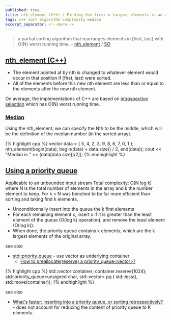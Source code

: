 ```yaml
---
published: true
title: nth_element (C++) / Finding the first n largest elements in an array
tags: c++ sort algorithm complexity median
excerpt_separator: <!--more-->
---
```

> a partial sorting algorithm that rearranges elements in \[first, last) with O(N) worst running time. - [nth_element](https://en.cppreference.com/w/cpp/algorithm/nth_element) / [SO](https://stackoverflow.com/questions/7272534/finding-the-first-n-largest-elements-in-an-array)

<!--more-->

## [nth_element (C++)](https://en.cppreference.com/w/cpp/algorithm/nth_element)
- The element pointed at by nth is changed to whatever element would occur in that position if [first, last) were sorted. 
- All of the elements before this new nth element are less than or equal to the elements after the new nth element. 

On average, the implementations of C++ are based on [introspective selection](https://en.wikipedia.org/wiki/Selection_algorithm) which has O(N) worst running time. 

### [Median](https://helloacm.com/c-coding-reference-partial-sorting-with-nth_element-from-algorithm-header/)
Using the nth_element, we can specify the Nth to be the middle, which will be the definition of the median number (in the sorted array).

{% highlight cpp %}
vector<int> data = { 5, 4, 2, 3, 9, 8, 6, 7, 0, 1 };
nth_element(begin(data), begin(data) + data.size() / 2, end(data));
cout << "Median is " << (data[data.size()/2]);
{% endhighlight %}
  
  
## [Using a priority queue](https://stackoverflow.com/a/7273074/51386)

Applicable to an unbounded input stream
Total complexity: O(N log k) where N is the total number of elements in the array and k the number element to keep. For k \< N was benched to be far more efficient than sorting and taking first k elements.

  
- Unconditionnally insert into the queue the k first elements
- For each remaining element x, insert x if it is greater than the least element of the queue (O(log k) operation), and remove the least element (O(log k)).
- When done, the priority queue contains k elements, which are the k largest elements of the original array.


  
see also
- [std::priority_queue](https://en.cppreference.com/w/cpp/container/priority_queue) - use vector as underlying container
	- [How to preallocate(reserve) a priority_queue\<vector\>?](https://stackoverflow.com/a/29236236/51386)

{% highlight cpp %}
std::vector<unsigned char> container;
container.reserve(1024);
std::priority_queue<unsigned char, std::vector<unsigned char>> pq (
    std::less<unsigned char>(), std::move(container));
{% endhighlight %}
  
see also
- [What's faster: inserting into a priority queue, or sorting retrospectively?](https://stackoverflow.com/questions/3759112/whats-faster-inserting-into-a-priority-queue-or-sorting-retrospectively) - does not account for reducing the content of priority queue to K elements.
